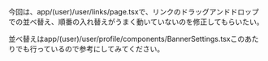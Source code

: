 今回は、app/(user)/user/links/page.tsxで、リンクのドラッグアンドドロップでの並べ替え、順番の入れ替えがうまく動いていないのを修正してもらいたい。

並べ替えはapp/(user)/user/profile/components/BannerSettings.tsxこのあたりでも行っているので参考にしてみてください。
